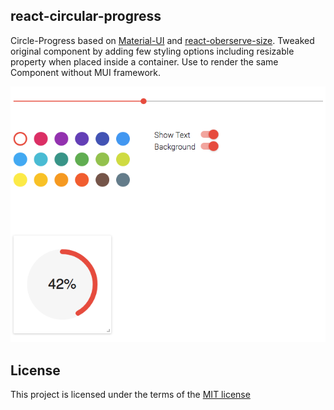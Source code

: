 ## react-circular-progress

Circle-Progress based on [Material-UI](http://www.material-ui.com/) and [react-oberserve-size](https://github.com/oberonamsterdam/react-observe-size). Tweaked original component by adding few styling options including resizable property when placed inside a container.
Use <NativeProgressCircle /> to render the same Component without MUI framework.

![screenshot](https://github.com/Fuasmattn/react-circular-progress/blob/master/src/screenshot.png )


## License

This project is licensed under the terms of the [MIT license](https://github.com/Fuasmattn/react-circular-progress/blob/master/LICENSE)
